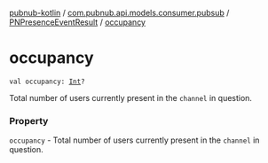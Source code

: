 [pubnub-kotlin](../../index.md) / [com.pubnub.api.models.consumer.pubsub](../index.md) / [PNPresenceEventResult](index.md) / [occupancy](./occupancy.md)

# occupancy

`val occupancy: `[`Int`](https://kotlinlang.org/api/latest/jvm/stdlib/kotlin/-int/index.html)`?`

Total number of users currently present in the `channel` in question.

### Property

`occupancy` - Total number of users currently present in the `channel` in question.